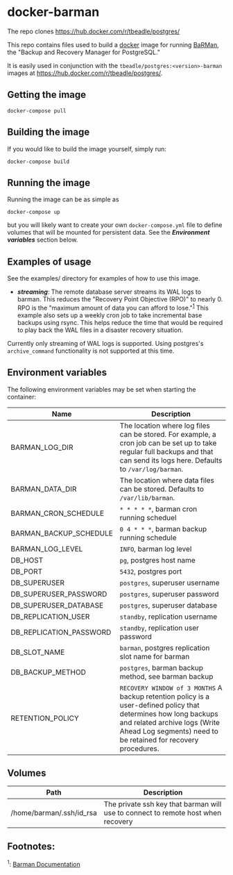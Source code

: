 # docker-barman

The repo clones https://hub.docker.com/r/tbeadle/postgres/

This repo contains files used to build a [docker](https://www.docker.com) image
for running [BaRMan](https://github.com/2ndquadrant-it/barman), the "Backup and
Recovery Manager for PostgreSQL."

It is easily used in conjunction with the `tbeadle/postgres:<version>-barman`
images at https://hub.docker.com/r/tbeadle/postgres/.

## Getting the image

`docker-compose pull`

## Building the image

If you would like to build the image yourself, simply run:

`docker-compose build`

## Running the image

Running the image can be as simple as

`docker-compose up`

but you will likely want to create your own `docker-compose.yml` file to define
volumes that will be mounted for persistent data.  See the ***Environment
variables*** section below.


## Examples of usage

See the examples/ directory for examples of how to use this image.

 * ***streaming***: The remote database server streams its WAL logs to barman.
   This reduces the "Recovery Point Objective (RPO)" to nearly 0.  RPO is the
   "maximum amount of data you can afford to lose."<sup>[1](#barman_docs)</sup>
   This example also sets up  a weekly cron job to take incremental base backups
   using rsync.  This helps reduce the time that would be required to play back
   the WAL files in a disaster recovery situation.

Currently only streaming of WAL logs is supported.  Using postgres's
`archive_command` functionality is not supported at this time.

## Environment variables

The following environment variables may be set when starting the container:

| Name                               | Description                                                                                                                                                                                                                                                                                                                                                                                                                                                                                                                                             |
| ----                               | -----------                                                                                                                                                                                                                                                                                                                                                                                                                                                                                                                                             |
| BARMAN_LOG_DIR                     | The location where log files can be stored.  For example, a cron job can be set up to take regular full backups and that can send its logs here.  Defaults to `/var/log/barman`.
| BARMAN_DATA_DIR                     | The location where data files can be stored.  Defaults to `/var/lib/barman`.                                                                                                
| BARMAN_CRON_SCHEDULE               | `* * * * *`, barman cron running scheduel
| BARMAN_BACKUP_SCHEDULE             | `0 4 * * *`, barman backup running schedule
| BARMAN_LOG_LEVEL                   | `INFO`, barman log level
| DB_HOST                            | `pg`, postgres host name
| DB_PORT                            | `5432`, postgres port
| DB_SUPERUSER                       | `postgres`, superuser username
| DB_SUPERUSER_PASSWORD              | `postgres`, superuser password
| DB_SUPERUSER_DATABASE              | `postgres`, superuser database
| DB_REPLICATION_USER                | `standby`, replication username
| DB_REPLICATION_PASSWORD            | `standby`, replication user password
| DB_SLOT_NAME                       | `barman`, postgres replication slot name for barman
| DB_BACKUP_METHOD                   | `postgres`, barman backup method, see barman backup
| RETENTION_POLICY                   | `RECOVERY WINDOW of 3 MONTHS` A backup retention policy is a user-defined policy that determines how long backups and related archive logs (Write Ahead Log segments) need to be retained for recovery procedures.

## Volumes

| Path                     | Description                                                                      |
|--------------------------|----------------------------------------------------------------------------------|
| /home/barman/.ssh/id_rsa | The private ssh key that barman will use to connect to remote host when recovery |

## Footnotes:

<a name='barman_docs'><sup>1</sup></a>: [Barman Documentation](http://docs.pgbarman.org/release/2.1/)
